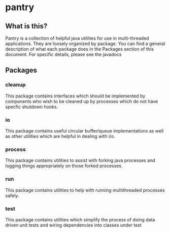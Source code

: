 # pantry
## What is this?
Pantry is a collection of helpful java utilities for use in multi-threaded applications.  They are loosely organized by package.  You can find a general description of 
what each package does in the Packages section of this document.  For specific details, please see the javadocs

## Packages

### cleanup
This package contains interfaces which should be implemented by components who wish to be cleaned up by processes which do not have specfic shutdown hooks.

### io
This package contains useful circular buffer/queue implementations as well as other utilities which are helpful in dealing with i/o.

### process
This package contains utilities to assist with forking java processes and logging things appropriately on those forked processes.

### run
This package contains utilities to help with running multithreaded processes safely.

### test
This package contains utilities which simplify the process of doing data driven unit tests and wiring dependencies into classes under test